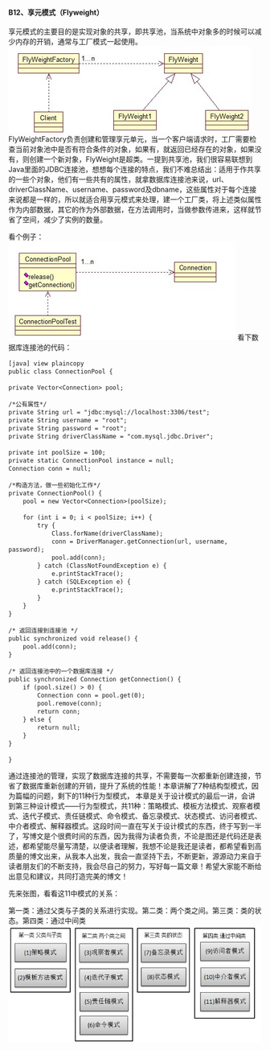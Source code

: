 ####  B12、享元模式（Flyweight） ####
享元模式的主要目的是实现对象的共享，即共享池，当系统中对象多的时候可以减少内存的开销，通常与工厂模式一起使用。
![img](img4/b12.jpg)
FlyWeightFactory负责创建和管理享元单元，当一个客户端请求时，工厂需要检查当前对象池中是否有符合条件的对象，如果有，就返回已经存在的对象，如果没有，则创建一个新对象，FlyWeight是超类。一提到共享池，我们很容易联想到Java里面的JDBC连接池，想想每个连接的特点，我们不难总结出：适用于作共享的一些个对象，他们有一些共有的属性，就拿数据库连接池来说，url、driverClassName、username、password及dbname，这些属性对于每个连接来说都是一样的，所以就适合用享元模式来处理，建一个工厂类，将上述类似属性作为内部数据，其它的作为外部数据，在方法调用时，当做参数传进来，这样就节省了空间，减少了实例的数量。

看个例子：
![img](img4/b122.jpg)
看下数据库连接池的代码：

	[java] view plaincopy
	public class ConnectionPool {
	
	private Vector<Connection> pool;  
	
	/*公有属性*/  
	private String url = "jdbc:mysql://localhost:3306/test";  
	private String username = "root";  
	private String password = "root";  
	private String driverClassName = "com.mysql.jdbc.Driver";  
	
	private int poolSize = 100;  
	private static ConnectionPool instance = null;  
	Connection conn = null;  
	
	/*构造方法，做一些初始化工作*/  
	private ConnectionPool() {  
	    pool = new Vector<Connection>(poolSize);  
	
	    for (int i = 0; i < poolSize; i++) {  
	        try {  
	            Class.forName(driverClassName);  
	            conn = DriverManager.getConnection(url, username, password);  
	            pool.add(conn);  
	        } catch (ClassNotFoundException e) {  
	            e.printStackTrace();  
	        } catch (SQLException e) {  
	            e.printStackTrace();  
	        }  
	    }  
	}  
	
	/* 返回连接到连接池 */  
	public synchronized void release() {  
	    pool.add(conn);  
	}  
	
	/* 返回连接池中的一个数据库连接 */  
	public synchronized Connection getConnection() {  
	    if (pool.size() > 0) {  
	        Connection conn = pool.get(0);  
	        pool.remove(conn);  
	        return conn;  
	    } else {  
	        return null;  
	    }  
	}  
	
	}

通过连接池的管理，实现了数据库连接的共享，不需要每一次都重新创建连接，节省了数据库重新创建的开销，提升了系统的性能！本章讲解了7种结构型模式，因为篇幅的问题，剩下的11种行为型模式，
本章是关于设计模式的最后一讲，会讲到第三种设计模式——行为型模式，共11种：策略模式、模板方法模式、观察者模式、迭代子模式、责任链模式、命令模式、备忘录模式、状态模式、访问者模式、中介者模式、解释器模式。这段时间一直在写关于设计模式的东西，终于写到一半了，写博文是个很费时间的东西，因为我得为读者负责，不论是图还是代码还是表述，都希望能尽量写清楚，以便读者理解，我想不论是我还是读者，都希望看到高质量的博文出来，从我本人出发，我会一直坚持下去，不断更新，源源动力来自于读者朋友们的不断支持，我会尽自己的努力，写好每一篇文章！希望大家能不断给出意见和建议，共同打造完美的博文！

先来张图，看看这11中模式的关系：

第一类：通过父类与子类的关系进行实现。第二类：两个类之间。第三类：类的状态。第四类：通过中间类
![img](img4/b123.jpg)